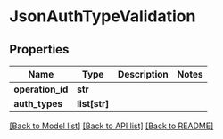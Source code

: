 # JsonAuthTypeValidation

## Properties
Name | Type | Description | Notes
------------ | ------------- | ------------- | -------------
**operation_id** | **str** |  | 
**auth_types** | **list[str]** |  | 

[[Back to Model list]](../README.md#documentation-for-models) [[Back to API list]](../README.md#documentation-for-api-endpoints) [[Back to README]](../README.md)


